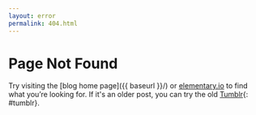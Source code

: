 ```yaml
---
layout: error
permalink: 404.html
---
```


# Page Not Found

Try visiting the [blog home page]({{ baseurl }}/) or [elementary.io](https://elementary.io) to find what you’re looking for. If it's an older post, you can try the old [Tumblr](https://elementaryos.tumblr.com/){: #tumblr}.

<script>
document.addEventListener ('DOMContentLoaded', (event) => {
  let path = window.location.pathname.slice (1, window.location.pathname.length);
  document.getElementById ("tumblr").href += path;
})
</script>

